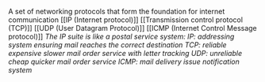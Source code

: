 A set of networking protocols that form the foundation for internet communication
[[IP (Internet protocol)]]
[[Transmission control protocol (TCP)]]
[[UDP (User Datagram Protocol)]]
[[ICMP (Internet Control Message protocol)]]
*The IP suite is like a postal service system:
IP: addressing system ensuring mail reaches the correct destination
TCP: reliable expensive slower mail order service with letter tracking 
UDP: unreliable cheap quicker mail order service
ICMP: mail delivery issue notification system*
